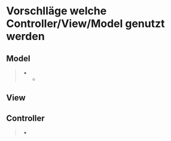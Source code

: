 # Vorschlläge welche Controller/View/Model genutzt werden

## Model
> * -

## View

## Controller

> * 
